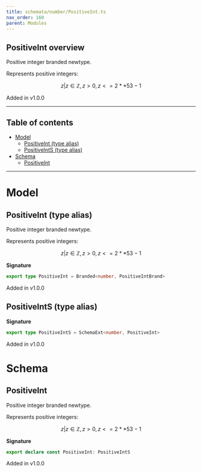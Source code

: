 ```yaml
---
title: schemata/number/PositiveInt.ts
nav_order: 160
parent: Modules
---
```


## PositiveInt overview

Positive integer branded newtype.

Represents positive integers:

```math
 { z | z ∈ ℤ, z > 0, z <= 2 ** 53 - 1 }
```

Added in v1.0.0

---

<h2 class="text-delta">Table of contents</h2>

- [Model](#model)
  - [PositiveInt (type alias)](#positiveint-type-alias)
  - [PositiveIntS (type alias)](#positiveints-type-alias)
- [Schema](#schema)
  - [PositiveInt](#positiveint)

---

# Model

## PositiveInt (type alias)

Positive integer branded newtype.

Represents positive integers:

```math
 { z | z ∈ ℤ, z > 0, z <= 2 ** 53 - 1 }
```

**Signature**

```ts
export type PositiveInt = Branded<number, PositiveIntBrand>
```

Added in v1.0.0

## PositiveIntS (type alias)

**Signature**

```ts
export type PositiveIntS = SchemaExt<number, PositiveInt>
```

Added in v1.0.0

# Schema

## PositiveInt

Positive integer branded newtype.

Represents positive integers:

```math
 { z | z ∈ ℤ, z > 0, z <= 2 ** 53 - 1 }
```

**Signature**

```ts
export declare const PositiveInt: PositiveIntS
```

Added in v1.0.0
